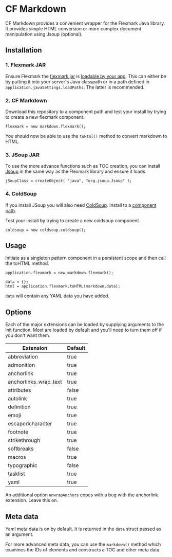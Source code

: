 # CF Markdown

CF Markdown provides a convenient wrapper for the Flexmark Java library. It provides simple HTML conversion or more complex document manipulation using Jsoup (optional).

## Installation

### 1. Flexmark JAR

Ensure Flexmark the [flexmark jar](https://mvnrepository.com/artifact/com.vladsch.flexmark/flexmark-all) is [loadable by your app](https://cfdocs.org/java). This can either be by putting it into your server's Java classpath or in a path defined in `application.javaSettings.loadPaths`. The latter is recommended.

### 2. CF Markdown

Download this repository to a component path and test your install by trying to create a new flexmark component.

```
flexmark = new markdown.flexmark();
```

You should now be able to use the `toHtml()` method to convert markdown to HTML.

### 3. JSoup JAR

To use the more advance functions such as TOC creation, you can install [Jsoup](https://mvnrepository.com/artifact/org.jsoup/jsoup) in the same way as the Flexmark library and ensure it loads.

```
jSoupClass = createObject( "java", "org.jsoup.Jsoup" );
```

### 4. ColdSoup

If you install JSoup you will also need [ColdSoup](https://github.com/tom-clik/coldsoup). Install to a [component path](https://docs.lucee.org/guides/cookbooks/application-context-set-mapping.html#component-and-custom-tag-mappings).

Test your install by trying to create a new coldsoup component.

```
coldsoup = new coldsoup.coldsoup();
```

## Usage

Initiate as a singleton pattern component in a persistent scope and then call the toHTML method.

```
application.flexmark = new markdown.flexmark();

data = {};
html = application.flexmark.toHTML(markdown,data);
```

`data` will contain any YAML data you have added.

## Options

Each of the major extensions can be loaded by supplying arguments to the init function. Most are loaded by default and you'll need to turn them off if you don't want them.

| Extension             | Default
|-----------------------|---------
| abbreviation          | true
| admonition            | true
| anchorlink            | true
| anchorlinks_wrap_text | true
| attributes            | false
| autolink              | true
| definition            | true
| emoji                 | true
| escapedcharacter      | true
| footnote              | true
| strikethrough         | true
| softbreaks            | false
| macros                | true
| typographic           | false
| tasklist              | true
| yaml                  | true

An additional option `unwrapAnchors`  copes with a bug with the anchorlink extension. Leave this on.

## Meta data

Yaml meta data is on by default. It is returned in the `data` struct passed as an argument.

For more advanced meta data, you can use the `markdown()` method which examines the IDs of elements and constructs a TOC and other meta data.
